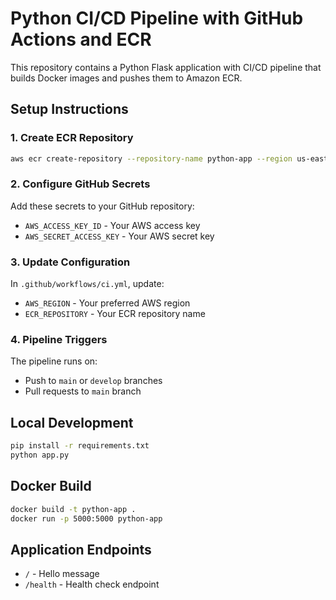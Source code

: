 # Python CI/CD Pipeline with GitHub Actions and ECR

This repository contains a Python Flask application with CI/CD pipeline that builds Docker images and pushes them to Amazon ECR.

## Setup Instructions

### 1. Create ECR Repository
```bash
aws ecr create-repository --repository-name python-app --region us-east-1
```

### 2. Configure GitHub Secrets
Add these secrets to your GitHub repository:
- `AWS_ACCESS_KEY_ID` - Your AWS access key
- `AWS_SECRET_ACCESS_KEY` - Your AWS secret key

### 3. Update Configuration
In `.github/workflows/ci.yml`, update:
- `AWS_REGION` - Your preferred AWS region
- `ECR_REPOSITORY` - Your ECR repository name

### 4. Pipeline Triggers
The pipeline runs on:
- Push to `main` or `develop` branches
- Pull requests to `main` branch

## Local Development
```bash
pip install -r requirements.txt
python app.py
```

## Docker Build
```bash
docker build -t python-app .
docker run -p 5000:5000 python-app
```

## Application Endpoints
- `/` - Hello message
- `/health` - Health check endpoint